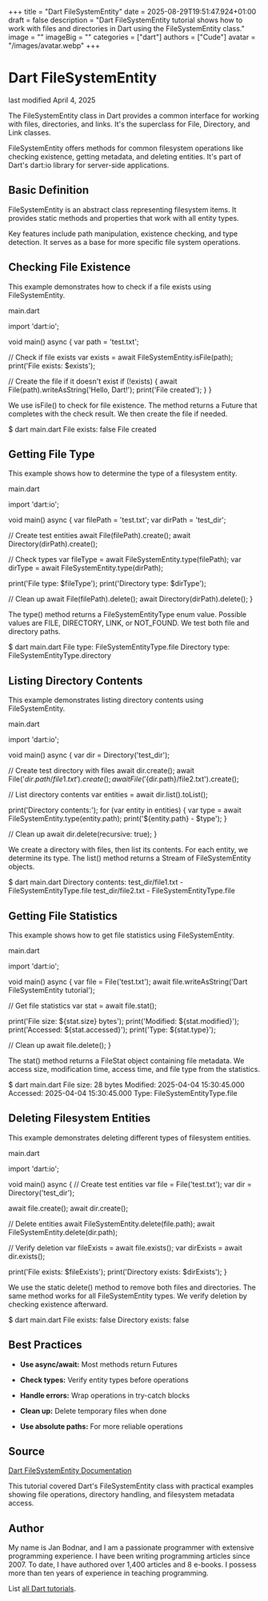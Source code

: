 +++
title = "Dart FileSystemEntity"
date = 2025-08-29T19:51:47.924+01:00
draft = false
description = "Dart FileSystemEntity tutorial shows how to work with files and directories in Dart using the FileSystemEntity class."
image = ""
imageBig = ""
categories = ["dart"]
authors = ["Cude"]
avatar = "/images/avatar.webp"
+++

# Dart FileSystemEntity

last modified April 4, 2025

The FileSystemEntity class in Dart provides a common interface for
working with files, directories, and links. It's the superclass for File,
Directory, and Link classes.

FileSystemEntity offers methods for common filesystem operations like checking
existence, getting metadata, and deleting entities. It's part of Dart's
dart:io library for server-side applications.

## Basic Definition

FileSystemEntity is an abstract class representing filesystem items.
It provides static methods and properties that work with all entity types.

Key features include path manipulation, existence checking, and type detection.
It serves as a base for more specific file system operations.

## Checking File Existence

This example demonstrates how to check if a file exists using FileSystemEntity.

main.dart
  

import 'dart:io';

void main() async {
  var path = 'test.txt';
  
  // Check if file exists
  var exists = await FileSystemEntity.isFile(path);
  print('File exists: $exists');
  
  // Create the file if it doesn't exist
  if (!exists) {
    await File(path).writeAsString('Hello, Dart!');
    print('File created');
  }
}

We use isFile() to check for file existence. The method returns a Future
that completes with the check result. We then create the file if needed.

$ dart main.dart
File exists: false
File created

## Getting File Type

This example shows how to determine the type of a filesystem entity.

main.dart
  

import 'dart:io';

void main() async {
  var filePath = 'test.txt';
  var dirPath = 'test_dir';
  
  // Create test entities
  await File(filePath).create();
  await Directory(dirPath).create();
  
  // Check types
  var fileType = await FileSystemEntity.type(filePath);
  var dirType = await FileSystemEntity.type(dirPath);
  
  print('File type: $fileType');
  print('Directory type: $dirType');
  
  // Clean up
  await File(filePath).delete();
  await Directory(dirPath).delete();
}

The type() method returns a FileSystemEntityType enum value. Possible values are
FILE, DIRECTORY, LINK, or NOT_FOUND. We test both file and directory paths.

$ dart main.dart
File type: FileSystemEntityType.file
Directory type: FileSystemEntityType.directory

## Listing Directory Contents

This example demonstrates listing directory contents using FileSystemEntity.

main.dart
  

import 'dart:io';

void main() async {
  var dir = Directory('test_dir');
  
  // Create test directory with files
  await dir.create();
  await File('${dir.path}/file1.txt').create();
  await File('${dir.path}/file2.txt').create();
  
  // List directory contents
  var entities = await dir.list().toList();
  
  print('Directory contents:');
  for (var entity in entities) {
    var type = await FileSystemEntity.type(entity.path);
    print('${entity.path} - $type');
  }
  
  // Clean up
  await dir.delete(recursive: true);
}

We create a directory with files, then list its contents. For each entity, we
determine its type. The list() method returns a Stream of FileSystemEntity
objects.

$ dart main.dart
Directory contents:
test_dir/file1.txt - FileSystemEntityType.file
test_dir/file2.txt - FileSystemEntityType.file

## Getting File Statistics

This example shows how to get file statistics using FileSystemEntity.

main.dart
  

import 'dart:io';

void main() async {
  var file = File('test.txt');
  await file.writeAsString('Dart FileSystemEntity tutorial');
  
  // Get file statistics
  var stat = await file.stat();
  
  print('File size: ${stat.size} bytes');
  print('Modified: ${stat.modified}');
  print('Accessed: ${stat.accessed}');
  print('Type: ${stat.type}');
  
  // Clean up
  await file.delete();
}

The stat() method returns a FileStat object containing file metadata. We access
size, modification time, access time, and file type from the statistics.

$ dart main.dart
File size: 28 bytes
Modified: 2025-04-04 15:30:45.000
Accessed: 2025-04-04 15:30:45.000
Type: FileSystemEntityType.file

## Deleting Filesystem Entities

This example demonstrates deleting different types of filesystem entities.

main.dart
  

import 'dart:io';

void main() async {
  // Create test entities
  var file = File('test.txt');
  var dir = Directory('test_dir');
  
  await file.create();
  await dir.create();
  
  // Delete entities
  await FileSystemEntity.delete(file.path);
  await FileSystemEntity.delete(dir.path);
  
  // Verify deletion
  var fileExists = await file.exists();
  var dirExists = await dir.exists();
  
  print('File exists: $fileExists');
  print('Directory exists: $dirExists');
}

We use the static delete() method to remove both files and directories. The same
method works for all FileSystemEntity types. We verify deletion by checking
existence afterward.

$ dart main.dart
File exists: false
Directory exists: false

## Best Practices

- **Use async/await:** Most methods return Futures

- **Check types:** Verify entity types before operations

- **Handle errors:** Wrap operations in try-catch blocks

- **Clean up:** Delete temporary files when done

- **Use absolute paths:** For more reliable operations

## Source

[Dart FileSystemEntity Documentation](https://api.dart.dev/stable/dart-io/FileSystemEntity-class.html)

This tutorial covered Dart's FileSystemEntity class with practical examples
showing file operations, directory handling, and filesystem metadata access.

## Author

My name is Jan Bodnar, and I am a passionate programmer with extensive
programming experience. I have been writing programming articles since 2007.
To date, I have authored over 1,400 articles and 8 e-books. I possess more
than ten years of experience in teaching programming.

List [all Dart tutorials](/dart/).